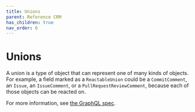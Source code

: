 ```yaml
---
title: Unions
parent: Reference CRM
has_children: true
nav_order: 6
---
```


# Unions

A union is a type of object that can represent one of many kinds of objects. For example, a field marked as a `ReactableUnion` could be a `CommitComment`, an `Issue`, an `IssueComment`, or a `PullRequestReviewComment`, because each of those objects can be reacted on.

For more information, see [the GraphQL spec](https://facebook.github.io/graphql/#sec-Unions).

